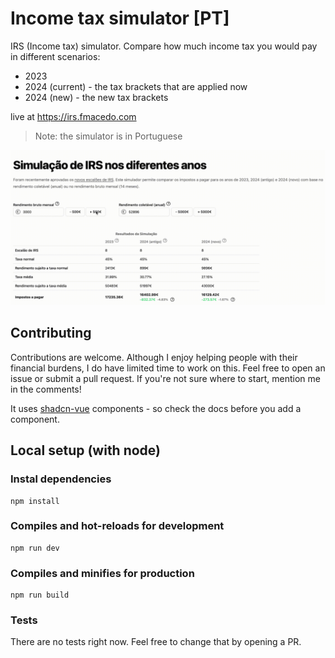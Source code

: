 # Income tax simulator [PT]

IRS (Income tax) simulator. Compare how much income tax you would pay in different scenarios:

- 2023
- 2024 (current) - the tax brackets that are applied now
- 2024 (new) - the new tax brackets

live at https://irs.fmacedo.com

> Note: the simulator is in Portuguese

![preview](img/preview.gif)

## Contributing

Contributions are welcome. Although I enjoy helping people with their financial burdens, I do have limited time to work on this. Feel free to open an issue or submit a pull request. If you're not sure where to start, mention me in the comments!

It uses [shadcn-vue](https://www.shadcn-vue.com/) components - so check the docs before you add a component.

## Local setup (with node)

### Instal dependencies

```
npm install
```

### Compiles and hot-reloads for development

```
npm run dev
```

### Compiles and minifies for production

```
npm run build
```

### Tests

There are no tests right now. Feel free to change that by opening a PR.
